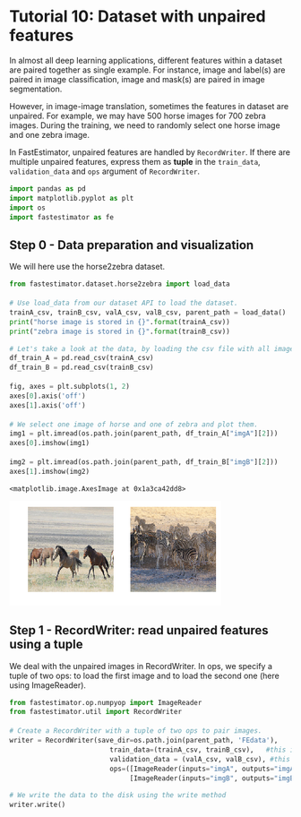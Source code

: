 # Tutorial 10: Dataset with unpaired features

In almost all deep learning applications, different features within a dataset are paired together as single example. For instance, image and label(s) are paired in image classification, image and mask(s) are paired in image segmentation.

However, in image-image translation, sometimes the features in dataset are unpaired. For example, we may have 500 horse images for 700 zebra images. During the training, we need to randomly select one horse image and one zebra image.

In FastEstimator, unpaired features are handled by `RecordWriter`. If there are multiple unpaired features, express them as __tuple__  in the `train_data`, `validation_data` and `ops` argument of `RecordWriter`.


```python
import pandas as pd
import matplotlib.pyplot as plt
import os
import fastestimator as fe
```

## Step 0 - Data preparation and visualization
We will here use the horse2zebra dataset.


```python
from fastestimator.dataset.horse2zebra import load_data

# Use load_data from our dataset API to load the dataset.
trainA_csv, trainB_csv, valA_csv, valB_csv, parent_path = load_data()
print("horse image is stored in {}".format(trainA_csv))
print("zebra image is stored in {}".format(trainB_csv))
```


```python
# Let's take a look at the data, by loading the csv file with all images path information.
df_train_A = pd.read_csv(trainA_csv)
df_train_B = pd.read_csv(trainB_csv)

fig, axes = plt.subplots(1, 2)
axes[0].axis('off')
axes[1].axis('off')

# We select one image of horse and one of zebra and plot them.
img1 = plt.imread(os.path.join(parent_path, df_train_A["imgA"][2]))
axes[0].imshow(img1)

img2 = plt.imread(os.path.join(parent_path, df_train_B["imgB"][2]))
axes[1].imshow(img2)
```




    <matplotlib.image.AxesImage at 0x1a3ca42dd8>




![png](assets/tutorial/t10_unpaired_dataset_files/t10_unpaired_dataset_4_1.png)


## Step 1 - RecordWriter: read unpaired features using a tuple

We deal with the unpaired images in RecordWriter. In ops, we specify a tuple of two ops: to load the first image and to load the second one (here using ImageReader).


```python
from fastestimator.op.numpyop import ImageReader
from fastestimator.util import RecordWriter

# Create a RecordWriter with a tuple of two ops to pair images.
writer = RecordWriter(save_dir=os.path.join(parent_path, 'FEdata'),
                         train_data=(trainA_csv, trainB_csv),   #this is a tuple
                         validation_data = (valA_csv, valB_csv), #this is a tuple
                         ops=([ImageReader(inputs="imgA", outputs="imgA", parent_path=parent_path)], # first tuple element
                              [ImageReader(inputs="imgB", outputs="imgB", parent_path=parent_path)])) # second tuple element
```


```python
# We write the data to the disk using the write method
writer.write()
```
